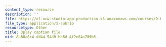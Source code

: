 ```yaml
---
content_type: resource
description: ''
file: https://ol-ocw-studio-app-production.s3.amazonaws.com/courses/9-00sc-introduction-to-psychology-fall-2011/8b88a0c4dd4454d0be8d4f2e84a789b6_yBYebcVw8Zk.vtt
file_type: application/x-subrip
resourcetype: Other
title: 3play caption file
uid: 8b88a0c4-dd44-54d0-be8d-4f2e84a789b6
---
```


